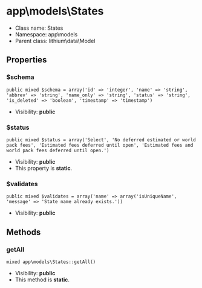 app\models\States
===============






* Class name: States
* Namespace: app\models
* Parent class: lithium\data\Model





Properties
----------


### $schema

    public mixed $schema = array('id' => 'integer', 'name' => 'string', 'abbrev' => 'string', 'name_only' => 'string', 'status' => 'string', 'is_deleted' => 'boolean', 'timestamp' => 'timestamp')





* Visibility: **public**


### $status

    public mixed $status = array('Select', 'No deferred estimated or world pack fees', 'Estimated fees deferred until open', 'Estimated fees and world pack fees deferred until open.')





* Visibility: **public**
* This property is **static**.


### $validates

    public mixed $validates = array('name' => array('isUniqueName', 'message' => 'State name already exists.'))





* Visibility: **public**


Methods
-------


### getAll

    mixed app\models\States::getAll()





* Visibility: **public**
* This method is **static**.



